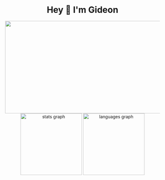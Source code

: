 <br clear="both">

<h1 align="center">Hey 👋 I'm Gideon</h1>

<div align="center">
  <img height="300" width="600" src="https://media.giphy.com/media/PI3QGKFN6XZUCMMqJm/giphy.gif"/>
</div>

<div align="center" width="600">
  <img src="https://github-readme-stats.vercel.app/api?hide_title=false&hide_rank=false&show_icons=true&include_all_commits=true&count_private=true&disable_animations=false&theme=dracula&locale=en&hide_border=false&username=gideon-kirui" height="200" alt="stats graph"  />
  <img src="https://github-readme-stats.vercel.app/api/top-langs?locale=en&hide_title=false&layout=compact&card_width=300&langs_count=5&theme=dracula&hide_border=false&username=gideon-kirui" height="200" alt="languages graph"  />
</div>
